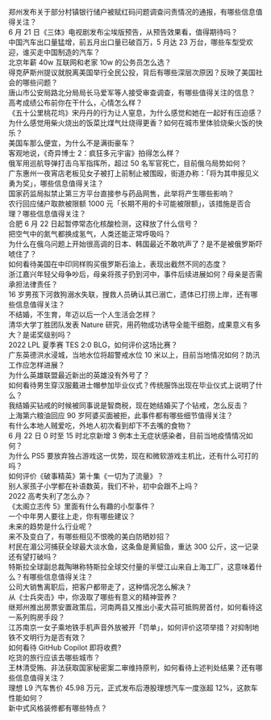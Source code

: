 郑州发布关于部分村镇银行储户被赋红码问题调查问责情况的通报，有哪些信息值得关注？  
6 月 21 日《三体》电视剧发布尘埃版预告，从预告效果看，值得期待吗？  
中国汽车出口量猛增，前五月出口量已破百万，5 月达 23 万台，哪些车型受欢迎，谁买走中国制造的汽车？  
北京年薪 40w 互联网和老家 10w 的公务员怎么选？  
得克萨斯州提议就脱离美国举行全民公投，背后有哪些深层次原因？反映了美国社会的哪些问题？  
唐山市公安局路北分局局长马爱军等人接受审查调查，有哪些值得关注的信息？  
高考成绩公布前你在干什么，心情怎么样？  
《五十公里桃花坞》宋丹丹的行为让人窒息，为什么感觉和她在一起好有压迫感？  
为什么感觉用柴火烧出的饭菜比煤气灶烧得更香？如何在城市里体验烧柴火饭的快乐？  
美国车那么便宜，为什么不是满街豪车？  
客观地说，《奇异博士 2：疯狂多元宇宙》拍得怎么样？  
俄军用巡航导弹打击乌军指挥所，超过 50 名军官死亡，目前俄乌局势如何？  
广东惠州一夜宵店老板见女子被打上前制止被围殴，街道办称：「将为其申报见义勇为奖」，哪些信息值得关注？  
国家药监局拟禁止第三方平台直接参与药品网售，此举将产生哪些影响？  
农行回应储户取款被限额 1000 元「长期不用的卡可能被限额」，该措施是否合理？哪些信息值得关注？  
合肥 6 月 22 日起暂停常态化核酸检测，这释放了什么信号？  
把空气中的氮气都换成氢气，人类还能正常呼吸吗？  
为什么在俄乌问题上开始很高调的日本、韩国最近不敢吭声了？是不是被俄罗斯吓唬住了？  
如何看待美国在中印同样购买俄罗斯石油上，表现出截然不同的态度？  
浙江嘉兴年轻父母争吵后，母亲将孩子扔到河中，事件后续进展如何？母亲是否需承担法律责任？  
16 岁男孩下河救狗溺水失联，搜救人员确认其已溺亡，遗体已打捞上岸，还有哪些信息值得关注？  
不结婚，不生育，年迈以后一个人生活会怎样？  
清华大学丁胜团队发表 Nature 研究，用药物成功诱导全能干细胞，成果意义有多大？是诺奖级别吗？  
2022 LPL 夏季赛 TES 2:0 BLG，如何评价这场比赛？  
广东英德洪水浸城，当地水位将超警戒水位 10 米以上，目前当地情况如何？防汛工作应怎样进展？  
为什么英雄联盟最近新出的英雄没有外号了？  
如何看待男生穿汉服戴进士帽参加毕业仪式？传统服饰出现在毕业仪式上说明了什么？  
我结婚买钻戒的时候被同事说是智商税，现在她结婚买了个钻戒，怎么反击？  
上海第六粮油回应 90 岁阿婆买面被拒，此事件都有哪些细节值得关注？  
有什么本地人贼爱吃，外地人初次看到却下不去嘴的食物？  
6 月 22 日 0 时至 15 时北京新增 3 例本土无症状感染者，目前当地疫情情况如何？  
为什么 PS5 要放弃独占游戏这一优势，现在和微软游戏主机比，还有什么可打的吗？  
如何评价《破事精英》第十集《一切为了流量》？  
别人家孩子小学都在补语数英，我们不补，初中会跟不上吗？  
2022 高考失利了怎么办？  
《太阁立志传 5》里面有什么有趣的小型事件？  
一个中年男人要往上走，你有哪些建议？  
未来的趋势是什么行业呢？  
来不及变白了，有哪些相见不恨晚的美白防晒妙招？  
村民在湄公河捕获全球最大淡水鱼，这条鱼是黄貂鱼，重达 300 公斤，这一记录还有望打破吗？  
特斯拉全球副总裁陶琳称特斯拉全球交付量的半壁江山来自上海工厂，这意味着什么？有哪些信息值得关注？  
公司大销售离职后，把客户都带走了，这种情况怎么解决？  
从《士兵突击》中，你汲取了哪些有意义的精神营养？  
继郑州推出房票安置政策后，河南两县又推出小麦大蒜可抵购房首付，如何看待这一系列购房手段？  
江苏南京一女子乘地铁手机声音外放被开「罚单」，如何评价这项举措？对抑制地铁不文明行为是否有效？  
如何看待 GitHub Copilot 即将收费?  
吃货的旅行应该去哪些城市？  
王林清受贿、非法获取国家秘密案二审维持原判，如何看待上述判处结果？还有哪些信息值得关注？  
理想 L9 汽车售价 45.98 万元，正式发布后港股理想汽车一度涨超 12%，这款车性能如何？  
新中式风格装修都有哪些特点？  
